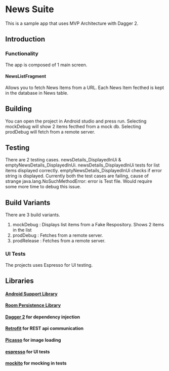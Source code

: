 # News Suite
This is a sample app that uses MVP Architecture with Dagger 2.

## Introduction
### Functionality
The app is composed of 1 main screen.

#### NewsListFragment
Allows you to fetch News Items from a URL. Each News Item fecthed is kept in the database in News table.

## Building
You can open the project in Android studio and press run. Selecting mockDebug will show 2 items fecthed from a mock db.
Selecting prodDebug will fetch from a remote server.

## Testing
There are 2 testing cases. newsDetails_DisplayedInUi & emptyNewsDetails_DisplayedInUi. newsDetails_DisplayedInUi tests for list items displayed correctly. emptyNewsDetails_DisplayedInUi checks if error string is displayed.
Currently both the test cases are failing, cause of strange java.lang.NoSuchMethodError: error is Test file. Would require some more time to debug this issue.

## Build Variants
There are 3 build variants.
1. mockDebug : Displays list items from a Fake Respository. Shows 2 items in the list
2. prodDebug : Fetches from a remote server.
3. prodRelease : Fetches from a remote server.

### UI Tests
The projects uses Espresso for UI testing.

## Libraries
#### [Android Support Library](https://developer.android.com/topic/libraries/support-library/index.html)
#### [Room Persistence Library](https://developer.android.com/topic/libraries/architecture/room.html)
#### [Dagger 2](https://google.github.io/dagger/android) for dependency injection
#### [Retrofit](http://square.github.io/retrofit/) for REST api communication
#### [Picasso](http://square.github.io/picasso/) for image loading
#### [espresso](https://developer.android.com/training/testing/espresso/index.html) for UI tests
#### [mockito](https://developer.android.com/training/testing/unit-testing/local-unit-tests.html) for mocking in tests

